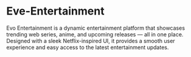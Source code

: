 # Eve-Entertainment
Evo Entertainment is a dynamic entertainment platform that showcases trending web series, anime, and upcoming releases — all in one place. Designed with a sleek Netflix-inspired UI, it provides a smooth user experience and easy access to the latest entertainment updates.
